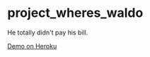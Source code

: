 project_wheres_waldo
====================

He totally didn't pay his bill.

[Demo on Heroku](https://waldofinder.herokuapp.com)